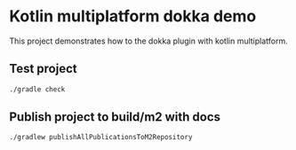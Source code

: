 # Kotlin multiplatform dokka demo

This project demonstrates how to the dokka plugin with kotlin multiplatform.

## Test project 

```bash
./gradle check
```

## Publish project to build/m2 with docs 

```bash
./gradlew publishAllPublicationsToM2Repository
```



